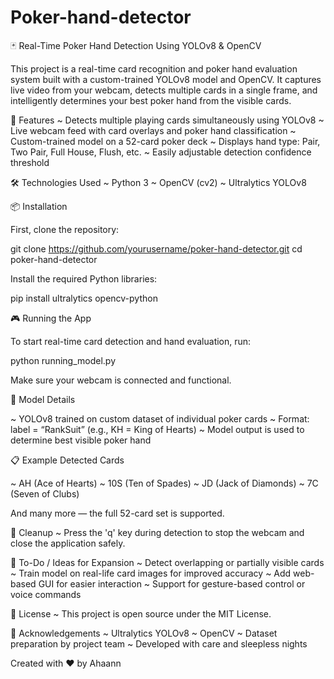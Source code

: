 # Poker-hand-detector


🃏 Real-Time Poker Hand Detection Using YOLOv8 & OpenCV

This project is a real-time card recognition and poker hand evaluation system built with a custom-trained YOLOv8 model and OpenCV. It captures live video from your webcam, detects multiple cards in a single frame, and intelligently determines your best poker hand from the visible cards.

🚀 Features
~ Detects multiple playing cards simultaneously using YOLOv8
~ Live webcam feed with card overlays and poker hand classification
~ Custom-trained model on a 52-card poker deck
~ Displays hand type: Pair, Two Pair, Full House, Flush, etc.
~ Easily adjustable detection confidence threshold

🛠️ Technologies Used
~ Python 3
~ OpenCV (cv2)
~ Ultralytics YOLOv8

📦 Installation

First, clone the repository:

git clone https://github.com/yourusername/poker-hand-detector.git
cd poker-hand-detector

Install the required Python libraries:

pip install ultralytics opencv-python

🎮 Running the App

To start real-time card detection and hand evaluation, run:

python running_model.py

Make sure your webcam is connected and functional.

🧠 Model Details

~ YOLOv8 trained on custom dataset of individual poker cards
~ Format: label = “RankSuit” (e.g., KH = King of Hearts)
~ Model output is used to determine best visible poker hand

📋 Example Detected Cards

~ AH (Ace of Hearts)
~ 10S (Ten of Spades)
~ JD (Jack of Diamonds)
~ 7C (Seven of Clubs)

And many more — the full 52-card set is supported.

🧼 Cleanup
~ Press the 'q' key during detection to stop the webcam and close the application safely.

📌 To-Do / Ideas for Expansion
~ Detect overlapping or partially visible cards
~ Train model on real-life card images for improved accuracy
~ Add web-based GUI for easier interaction
~ Support for gesture-based control or voice commands

📜 License
~ This project is open source under the MIT License.

🙌 Acknowledgements
~ Ultralytics YOLOv8
~ OpenCV
~ Dataset preparation by project team
~ Developed with care and sleepless nights

Created with ❤️ by Ahaann

